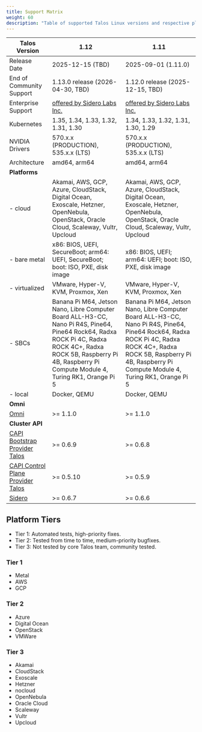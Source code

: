 ```yaml
---
title: Support Matrix
weight: 60
description: "Table of supported Talos Linux versions and respective platforms."
---
```


| Talos Version                                                                                               | 1.12                                                                                                                                                                                                        | 1.11                                                                                                                                                                                                                               |
| ----------------------------------------------------------------------------------------------------------- | ----------------------------------------------------------------------------------------------------------------------------------------------------------------------------------------------------------- | ---------------------------------------------------------------------------------------------------------------------------------------------------------------------------------------------------------------------------------- |
| Release Date                                                                                                | 2025-12-15 (TBD)                                                                                                                                                                                            | 2025-09-01 (1.11.0)                                                                                                                                                                                                                |
| End of Community Support                                                                                    | 1.13.0 release (2026-04-30, TBD)                                                                                                                                                                            | 1.12.0 release (2025-12-15, TBD)                                                                                                                                                                                                   |
| Enterprise Support                                                                                          | [offered by Sidero Labs Inc.](https://www.siderolabs.com/support/)                                                                                                                                          | [offered by Sidero Labs Inc.](https://www.siderolabs.com/support/)                                                                                                                                                                 |
| Kubernetes                                                                                                  | 1.35, 1.34, 1.33, 1.32, 1.31, 1.30                                                                                                                                                                          | 1.34, 1.33, 1.32, 1.31, 1.30, 1.29                                                                                                                                                                                                 |
| NVIDIA Drivers                                                                                              | 570.x.x (PRODUCTION), 535.x.x (LTS)                                                                                                                                                                         | 570.x.x (PRODUCTION), 535.x.x (LTS)                                                                                                                                                                                                |
| Architecture                                                                                                | amd64, arm64                                                                                                                                                                                                | amd64, arm64                                                                                                                                                                                                                       |
| **Platforms**                                                                                               |                                                                                                                                                                                                             |                                                                                                                                                                                                                                    |
| - cloud                                                                                                     | Akamai, AWS, GCP, Azure, CloudStack, Digital Ocean, Exoscale, Hetzner, OpenNebula, OpenStack, Oracle Cloud, Scaleway, Vultr, Upcloud                                                                        | Akamai, AWS, GCP, Azure, CloudStack, Digital Ocean, Exoscale, Hetzner, OpenNebula, OpenStack, Oracle Cloud, Scaleway, Vultr, Upcloud                                                                                               |
| - bare metal                                                                                                | x86: BIOS, UEFI, SecureBoot; arm64: UEFI, SecureBoot; boot: ISO, PXE, disk image                                                                                                                            | x86: BIOS, UEFI; arm64: UEFI; boot: ISO, PXE, disk image                                                                                                                                                                           |
| - virtualized                                                                                               | VMware, Hyper-V, KVM, Proxmox, Xen                                                                                                                                                                          | VMware, Hyper-V, KVM, Proxmox, Xen                                                                                                                                                                                                 |
| - SBCs                                                                                                      | Banana Pi M64, Jetson Nano, Libre Computer Board ALL-H3-CC, Nano Pi R4S, Pine64, Pine64 Rock64, Radxa ROCK Pi 4C, Radxa ROCK 4C+, Radxa ROCK 5B, Raspberry Pi 4B, Raspberry Pi Compute Module 4, Turing RK1, Orange Pi 5 | Banana Pi M64, Jetson Nano, Libre Computer Board ALL-H3-CC, Nano Pi R4S, Pine64, Pine64 Rock64, Radxa ROCK Pi 4C, Radxa ROCK 4C+, Radxa ROCK 5B, Raspberry Pi 4B, Raspberry Pi Compute Module 4, Turing RK1, Orange Pi 5 |
| - local                                                                                                     | Docker, QEMU                                                                                                                                                                                                | Docker, QEMU                                                                                                                                                                                                                       |
| **Omni**                                                                                                    |                                                                                                                                                                                                             |                                                                                                                                                                                                                                    |
| [Omni](https://github.com/siderolabs/omni)                                                                  | >= 1.1.0                                                                                                                                                                                                    | >= 1.1.0                                                                                                                                                                                                                           |
| **Cluster API**                                                                                             |                                                                                                                                                                                                             |                                                                                                                                                                                                                                    |
| [CAPI Bootstrap Provider Talos](https://github.com/siderolabs/cluster-api-bootstrap-provider-talos)         | >= 0.6.9                                                                                                                                                                                                    | >= 0.6.8                                                                                                                                                                                                                           |
| [CAPI Control Plane Provider Talos](https://github.com/siderolabs/cluster-api-control-plane-provider-talos) | >= 0.5.10                                                                                                                                                                                                   | >= 0.5.9                                                                                                                                                                                                                           |
| [Sidero](https://www.sidero.dev/)                                                                           | >= 0.6.7                                                                                                                                                                                                    | >= 0.6.6                                                                                                                                                                                                                           |

## Platform Tiers

* Tier 1: Automated tests, high-priority fixes.
* Tier 2: Tested from time to time, medium-priority bugfixes.
* Tier 3: Not tested by core Talos team, community tested.

### Tier 1

* Metal
* AWS
* GCP

### Tier 2

* Azure
* Digital Ocean
* OpenStack
* VMWare

### Tier 3

* Akamai
* CloudStack
* Exoscale
* Hetzner
* nocloud
* OpenNebula
* Oracle Cloud
* Scaleway
* Vultr
* Upcloud
